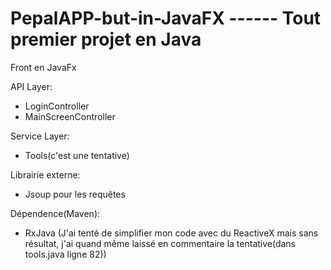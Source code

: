 # PepalAPP-but-in-JavaFX ------ Tout premier projet en Java


Front en JavaFx

API Layer:
- LoginController
- MainScreenController

Service Layer:
- Tools(c'est une tentative)

Librairie externe:
- Jsoup pour les requêtes

Dépendence(Maven):
- RxJava (J'ai tenté de simplifier mon code avec du ReactiveX mais sans résultat, j'ai quand même laissé en commentaire la tentative(dans tools.java ligne 82))


